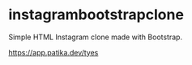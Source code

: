 # instagrambootstrapclone
Simple HTML Instagram clone made with Bootstrap.

https://app.patika.dev/tyes
